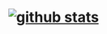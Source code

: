 # [<p align="center">![github stats](https://github-readme-stats.vercel.app/api?username=mobxCode&show_icons=true&include_all_commits=false&bg_color=90,FFCC00,BC3800&title_color=fff&text_color=fff&icon_color=fff&border_color=FFC800&&border_radius=20&count_private=true)</p>](https://github.com/mobxCode)
